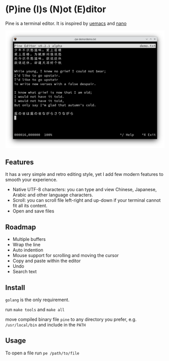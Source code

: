# (P)ine (I)s (N)ot (E)ditor

Pine is a terminal editor. It is inspired by [uemacs](https://github.com/torvalds/uemacs) and [nano](https://www.nano-editor.org/)

<img src="demo/pine-sc1.png" width="600">

## Features

It has a very simple and retro editing style, yet I add few modern features to smooth your experience.

* Native UTF-8 characters: you can type and view Chinese, Japanese, Arabic and other language characters.
* Scroll: you can scroll file left-right and up-down if your terminal cannot fit all its content.
* Open and save files

## Roadmap

* Multiple buffers
* Wrap the line
* Auto indention
* Mouse support for scrolling and moving the cursor
* Copy and paste within the editor
* Undo
* Search text

## Install

`golang` is the only requirement.

run `make tools` and `make all`

move compiled binary file `pine` to any directory you prefer, e.g. `/usr/local/bin` and include in the `PATH`

## Usage

To open a file run `pe /path/to/file`
